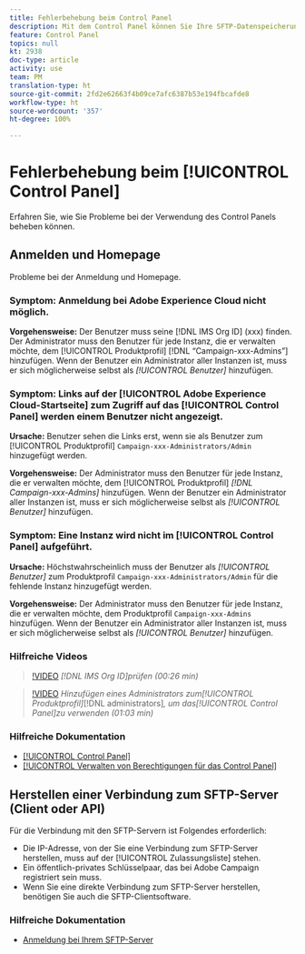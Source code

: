 ```yaml
---
title: Fehlerbehebung beim Control Panel
description: Mit dem Control Panel können Sie Ihre SFTP-Datenspeicherung nach Instanz überwachen und verwalten und IP-Adressen auf die Zulassungsliste setzen.
feature: Control Panel
topics: null
kt: 2938
doc-type: article
activity: use
team: PM
translation-type: ht
source-git-commit: 2fd2e62663f4b09ce7afc6387b53e194fbcafde8
workflow-type: ht
source-wordcount: '357'
ht-degree: 100%

---
```



# Fehlerbehebung beim [!UICONTROL Control Panel]

Erfahren Sie, wie Sie Probleme bei der Verwendung des Control Panels beheben können.

## Anmelden und Homepage

Probleme bei der Anmeldung und Homepage.

### Symptom: Anmeldung bei Adobe Experience Cloud nicht möglich.

**Vorgehensweise:**
Der Benutzer muss seine [!DNL IMS Org ID] (xxx) finden. Der Administrator muss den Benutzer für jede Instanz, die er verwalten möchte, dem [!UICONTROL Produktprofil] [!DNL “Campaign-xxx-Admins”] hinzufügen. Wenn der Benutzer ein Administrator aller Instanzen ist, muss er sich möglicherweise selbst als *[!UICONTROL Benutzer]* hinzufügen.

### Symptom: Links auf der [!UICONTROL Adobe Experience Cloud-Startseite] zum Zugriff auf das [!UICONTROL Control Panel] werden einem Benutzer nicht angezeigt.

**Ursache:**
Benutzer sehen die Links erst, wenn sie als Benutzer zum [!UICONTROL Produktprofil] `Campaign-xxx-Administrators/Admin` hinzugefügt werden.

**Vorgehensweise:**
Der Administrator muss den Benutzer für jede Instanz, die er verwalten möchte, dem [!UICONTROL Produktprofil] *[!DNL Campaign-xxx-Admins]* hinzufügen. Wenn der Benutzer ein Administrator aller Instanzen ist, muss er sich möglicherweise selbst als *[!UICONTROL Benutzer]* hinzufügen.

### Symptom: Eine Instanz wird nicht im [!UICONTROL Control Panel] aufgeführt.

**Ursache:**
Höchstwahrscheinlich muss der Benutzer als *[!UICONTROL Benutzer]* zum Produktprofil `Campaign-xxx-Administrators/Admin` für die fehlende Instanz hinzugefügt werden.

**Vorgehensweise:**
Der Administrator muss den Benutzer für jede Instanz, die er verwalten möchte, dem Produktprofil `Campaign-xxx-Admins` hinzufügen. Wenn der Benutzer ein Administrator aller Instanzen ist, muss er sich möglicherweise selbst als *[!UICONTROL Benutzer]* hinzufügen.

### Hilfreiche Videos

>[!VIDEO](https://video.tv.adobe.com/v/27183?quality=12&captions=ger)
*[!DNL IMS Org ID]prüfen (00:26 min)*

>[!VIDEO](https://video.tv.adobe.com/v/27147?quality=12&captions=ger)
*Hinzufügen eines Administrators zum[!UICONTROL Produktprofil]*[!DNL administrators]*, um das[!UICONTROL Control Panel]zu verwenden (01:03 min)*

### Hilfreiche Dokumentation

* [[!UICONTROL Control Panel]](https://helpx.adobe.com/de/campaign/kb/control-panel-overview.html)
* [[!UICONTROL Verwalten von Berechtigungen für das Control Panel]](https://helpx.adobe.com/de/campaign/kb/control-panel-access.html)

## Herstellen einer Verbindung zum SFTP-Server (Client oder API)

Für die Verbindung mit den SFTP-Servern ist Folgendes erforderlich:

* Die IP-Adresse, von der Sie eine Verbindung zum SFTP-Server herstellen, muss auf der [!UICONTROL Zulassungsliste] stehen.
* Ein öffentlich-privates Schlüsselpaar, das bei Adobe Campaign registriert sein muss.
* Wenn Sie eine direkte Verbindung zum SFTP-Server herstellen, benötigen Sie auch die SFTP-Clientsoftware.

### Hilfreiche Dokumentation

* [Anmeldung bei Ihrem SFTP-Server](https://helpx.adobe.com/de/campaign/kb/control-panel-sftp.html#LoggingintoyourSFTPserver)

